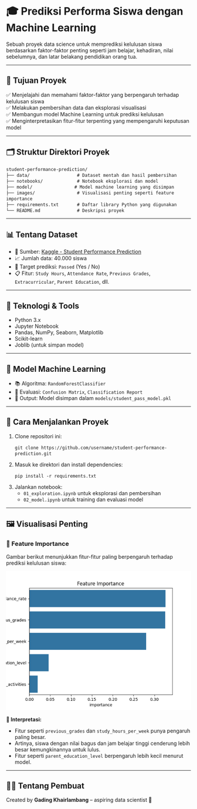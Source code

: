 
# 🎓 Prediksi Performa Siswa dengan Machine Learning

Sebuah proyek data science untuk memprediksi kelulusan siswa berdasarkan faktor-faktor penting seperti jam belajar, kehadiran, nilai sebelumnya, dan latar belakang pendidikan orang tua.

---

## 📌 Tujuan Proyek

✅ Menjelajahi dan memahami faktor-faktor yang berpengaruh terhadap kelulusan siswa  
✅ Melakukan pembersihan data dan eksplorasi visualisasi  
✅ Membangun model Machine Learning untuk prediksi kelulusan  
✅ Menginterpretasikan fitur-fitur terpenting yang mempengaruhi keputusan model

---

## 🗂️ Struktur Direktori Proyek

```
student-performance-prediction/
├── data/                  # Dataset mentah dan hasil pembersihan
├── notebooks/             # Notebook eksplorasi dan model
├── model/                # Model machine learning yang disimpan
├── images/                # Visualisasi penting seperti feature importance
├── requirements.txt       # Daftar library Python yang digunakan
└── README.md              # Deskripsi proyek
```

---

## 📊 Tentang Dataset

- 📌 Sumber: [Kaggle - Student Performance Prediction](https://www.kaggle.com/datasets/souradippal/student-performance-prediction)
- 📈 Jumlah data: 40.000 siswa
- 🎯 Target prediksi: `Passed` (Yes / No)
- 📋 Fitur: `Study Hours`, `Attendance Rate`, `Previous Grades`, `Extracurricular`, `Parent Education`, dll.

---

## 🧰 Teknologi & Tools

- Python 3.x
- Jupyter Notebook
- Pandas, NumPy, Seaborn, Matplotlib
- Scikit-learn
- Joblib (untuk simpan model)

---

## 🧠 Model Machine Learning

- 📚 Algoritma: `RandomForestClassifier`
- 🧪 Evaluasi: `Confusion Matrix`, `Classification Report`
- 💾 Output: Model disimpan dalam `models/student_pass_model.pkl`

---

## 🚀 Cara Menjalankan Proyek

1. Clone repositori ini:
   ```
   git clone https://github.com/username/student-performance-prediction.git
   ```
2. Masuk ke direktori dan install dependencies:
   ```
   pip install -r requirements.txt
   ```
3. Jalankan notebook:
   - `01_exploration.ipynb` untuk eksplorasi dan pembersihan
   - `02_model.ipynb` untuk training dan evaluasi model

---

## 🖼️ Visualisasi Penting

### 🔹 Feature Importance

Gambar berikut menunjukkan fitur-fitur paling berpengaruh terhadap prediksi kelulusan siswa:

![Feature Importance](images/feature_importance.png)

**📌 Interpretasi:**
- Fitur seperti `previous_grades` dan `study_hours_per_week` punya pengaruh paling besar.
- Artinya, siswa dengan nilai bagus dan jam belajar tinggi cenderung lebih besar kemungkinannya untuk lulus.
- Fitur seperti `parent_education_level` berpengaruh lebih kecil menurut model.

---

## 🙋‍♂️ Tentang Pembuat

Created by **Gading Khairlambang** – aspiring data scientist 🚀

